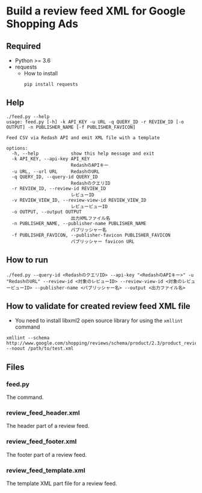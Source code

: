 # Build a review feed XML for Google Shopping Ads
## Required
- Python >= 3.6
- requests
    - How to install
        ```shell
        pip install requests
        ```

## Help
```shell
./feed.py --help
usage: feed.py [-h] -k API_KEY -u URL -q QUERY_ID -r REVIEW_ID [-o OUTPUT] -n PUBLISHER_NAME [-f PUBLISHER_FAVICON]

Feed CSV via Redash API and emit XML file with a template

options:
  -h, --help            show this help message and exit
  -k API_KEY, --api-key API_KEY
                        RedashのAPIキー
  -u URL, --url URL     RedashのURL
  -q QUERY_ID, --query-id QUERY_ID
                        RedashのクエリID
  -r REVIEW_ID, --review-id REVIEW_ID
                        レビューID
  -v REVIEW_VIEW_ID, --review-view-id REVIEW_VIEW_ID
                        レビュービューID
  -o OUTPUT, --output OUTPUT
                        出力XMLファイル名
  -n PUBLISHER_NAME, --publisher-name PUBLISHER_NAME
                        パブリッシャー名
  -f PUBLISHER_FAVICON, --publisher-favicon PUBLISHER_FAVICON
                        パブリッシャー favicon URL
```

## How to run
```shell
./feed.py --query-id <RedashのクエリID> --api-key "<RedashのAPIキー>" -u "RedashのURL" --review-id <対象のレビューID> --review-view-id <対象のレビュービューID> --publisher-name <パブリッシャー名> --output <出力ファイル名>
```

## How to validate for created review feed XML file
- You need to install libxml2 open source library for using the `xmllint` command
```shell
xmllint --schema http://www.google.com/shopping/reviews/schema/product/2.3/product_reviews.xsd --noout /path/to/test.xml
```

## Files
### feed.py
The command.

### review_feed_header.xml
The header part of a review feed.

### review_feed_footer.xml
The footer part of a review feed.

### review_feed_template.xml
The template XML part file for a review feed.
